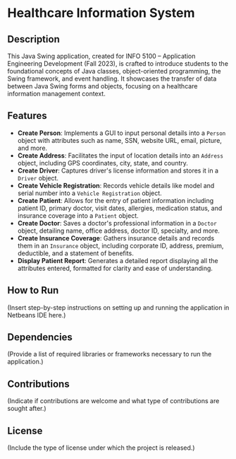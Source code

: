 # Healthcare Information System

## Description
This Java Swing application, created for INFO 5100 – Application Engineering Development (Fall 2023), is crafted to introduce students to the foundational concepts of Java classes, object-oriented programming, the Swing framework, and event handling. It showcases the transfer of data between Java Swing forms and objects, focusing on a healthcare information management context.

## Features
- **Create Person**: Implements a GUI to input personal details into a `Person` object with attributes such as name, SSN, website URL, email, picture, and more.
- **Create Address**: Facilitates the input of location details into an `Address` object, including GPS coordinates, city, state, and country.
- **Create Driver**: Captures driver's license information and stores it in a `Driver` object.
- **Create Vehicle Registration**: Records vehicle details like model and serial number into a `Vehicle Registration` object.
- **Create Patient**: Allows for the entry of patient information including patient ID, primary doctor, visit dates, allergies, medication status, and insurance coverage into a `Patient` object.
- **Create Doctor**: Saves a doctor's professional information in a `Doctor` object, detailing name, office address, doctor ID, specialty, and more.
- **Create Insurance Coverage**: Gathers insurance details and records them in an `Insurance` object, including corporate ID, address, premium, deductible, and a statement of benefits.
- **Display Patient Report**: Generates a detailed report displaying all the attributes entered, formatted for clarity and ease of understanding.

## How to Run
(Insert step-by-step instructions on setting up and running the application in Netbeans IDE here.)

## Dependencies
(Provide a list of required libraries or frameworks necessary to run the application.)

## Contributions
(Indicate if contributions are welcome and what type of contributions are sought after.)

## License
(Include the type of license under which the project is released.)
